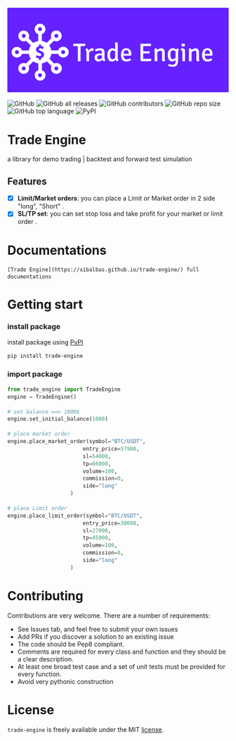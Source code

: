 
![Alt text](logo.png)

![GitHub](https://img.shields.io/github/license/xibalbas/trade-engine)
![GitHub all releases](https://img.shields.io/github/downloads/xibalbas/trade-engine/total)
![GitHub contributors](https://img.shields.io/github/contributors/xibalbas/trade-engine)
![GitHub repo size](https://img.shields.io/github/repo-size/xibalbas/trade-engine)
![GitHub top language](https://img.shields.io/github/languages/top/xibalbas/trade-engine)
![PyPI](https://img.shields.io/pypi/v/trade-engine)
# Trade Engine

a library for demo trading | backtest and forward test simulation

## Features
- [x] **Limit/Market orders**: you can place a Limit or Market order in 2 side "long", "Short" .
- [x] **SL/TP set**: you can set stop loss and take profit for your market or limit order .

# Documentations
    [Trade Engine](https://xibalbas.github.io/trade-engine/) full documentations

# Getting start

### install package
install package using [PyPI](https://pypi.org/project/trade-engine/)
```bash
pip install trade-engine
```
### import package 
```python
from trade_engine import TradeEngine
engine = TradeEngine()

# set balance ==> 1000$
engine.set_initial_balance(1000)

# place market order
engine.place_market_order(symbol="BTC/USDT",
                        entry_price=57900,
                        sl=54000,
                        tp=66000,
                        volume=100,
                        commission=0,
                        side="long"
                    )

# place Limit order
engine.place_limit_order(symbol="BTC/USDT",
                        entry_price=30000,
                        sl=27000,
                        tp=45000,
                        volume=100,
                        commission=0,
                        side="long"
                    )

```

# Contributing
Contributions are very welcome. There are a number of requirements:
* See Issues tab, and feel free to submit your own issues
* Add PRs if you discover a solution to an existing issue
* The code should be Pep8 compliant.
* Comments are required for every class and function and they should be a clear description.
* At least one broad test case and a set of unit tests must be provided for every function.
* Avoid very pythonic construction

# License
`trade-engine` is freely available under the MIT [license](https://github.com/xibalbas/trade-engine/blob/master/LICENSE).